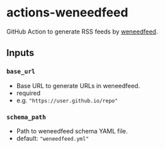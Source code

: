 # actions-weneedfeed

GitHub Action to generate RSS feeds by [weneedfeed](https://github.com/r7kamura/weneedfeed).

## Inputs

### `base_url`

- Base URL to generate URLs in weneedfeed.
- required
- e.g. `"https://user.github.io/repo"`

### `schema_path`

- Path to weneedfeed schema YAML file.
- default: `"weneedfeed.yml"`
